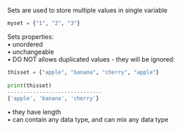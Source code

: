 


  
Sets are used to store multiple values in single variable  
  

```python
myset = {"1", "2", "3"}
```
  
  
Sets properties:  
• unordered  
• unchangeable  
• DO NOT allows duplicated values - they will be ignored:  
  

```python
thisset = {"apple", "banana", "cherry", "apple"}  
  
print(thisset)  
------------------------------  
{'apple', 'banana', 'cherry'}
```
  
  
• they have length  
• can contain any data type, and can mix any data type